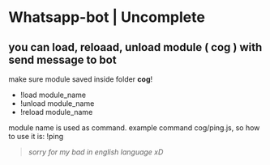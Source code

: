 # Whatsapp-bot | Uncomplete

## you can load, reloaad, unload module ( cog ) with send message to bot
make sure module saved inside folder <b>cog</b>!
- !load module_name
- !unload module_name
- !reload module_name

module name is used as command. example command cog/ping.js, so how to use it is:  !ping
<br>
> *sorry for my bad in english language xD*
